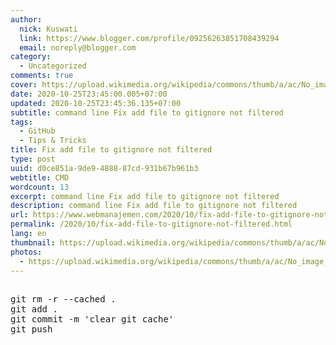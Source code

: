 ```yaml
---
author:
  nick: Kuswati
  link: https://www.blogger.com/profile/09256263851708439294
  email: noreply@blogger.com
category:
  - Uncategorized
comments: true
cover: https://upload.wikimedia.org/wikipedia/commons/thumb/a/ac/No_image_available.svg/2048px-No_image_available.svg.png
date: 2020-10-25T23:45:00.005+07:00
updated: 2020-10-25T23:45:36.135+07:00
subtitle: command line Fix add file to gitignore not filtered
tags:
  - GitHub
  - Tips & Tricks
title: Fix add file to gitignore not filtered
type: post
uuid: d0ce851a-9de9-4888-87cd-931b67b961b3
webtitle: CMD
wordcount: 13
excerpt: command line Fix add file to gitignore not filtered
description: command line Fix add file to gitignore not filtered
url: https://www.webmanajemen.com/2020/10/fix-add-file-to-gitignore-not-filtered.html
permalink: /2020/10/fix-add-file-to-gitignore-not-filtered.html
lang: en
thumbnail: https://upload.wikimedia.org/wikipedia/commons/thumb/a/ac/No_image_available.svg/2048px-No_image_available.svg.png
photos:
  - https://upload.wikimedia.org/wikipedia/commons/thumb/a/ac/No_image_available.svg/2048px-No_image_available.svg.png
---
```


<pre><br>git rm -r --cached .<br>git add .<br>git commit -m 'clear git cache'<br>git push<br></pre>